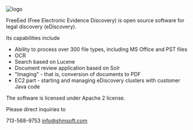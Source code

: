 ![logo](http://forcedotcom.github.com/phoenix/images/logo.jpg)

FreeEed (Free Electronic Evidence Discovery) is open source software for legal discovery (eDiscovery).

Its capabilities include 
* Ability to process over 300 file types, including MS Office and PST files
* OCR
* Search based on Lucene
* Document review application based on Solr
* "Imaging" - that is, conversion of documents to PDF
* EC2 part - starting and managing eDiscovery clusters with customer Java code

The software is licensed under Apache 2 license.

Please direct inquiries  to

713-568-9753
info@shmsoft.com


